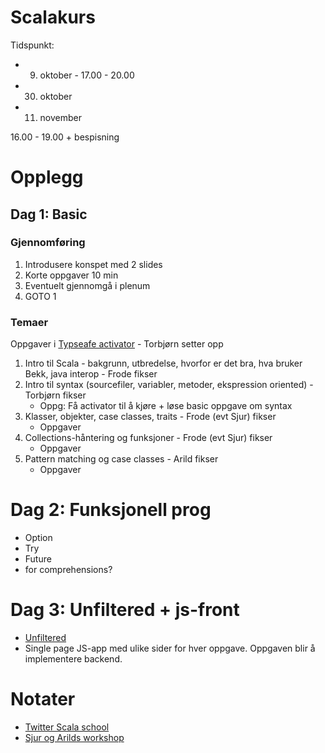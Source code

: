 Scalakurs
=========

Tidspunkt:
* 9.  oktober - 17.00 - 20.00
* 30. oktober
* 11. november

16.00 - 19.00 + bespisning

Opplegg
=======
  
## Dag 1: Basic

### Gjennomføring
1. Introdusere konspet med 2 slides
2. Korte oppgaver 10 min
3. Eventuelt gjennomgå i plenum
4. GOTO 1

### Temaer
Oppgaver i [Typseafe activator](http://typesafe.com/platform/getstarted) - Torbjørn setter opp

1. Intro til Scala - bakgrunn, utbredelse, hvorfor er det bra, hva bruker Bekk, java interop - Frode fikser
2. Intro til syntax (sourcefiler, variabler, metoder, ekspression oriented) - Torbjørn fikser
   * Oppg: Få activator til å kjøre + løse basic oppgave om syntax
4. Klasser, objekter, case classes, traits - Frode (evt Sjur) fikser
   * Oppgaver
5. Collections-håntering og funksjoner - Frode (evt Sjur) fikser
   * Oppgaver
6. Pattern matching og case classes - Arild fikser
   * Oppgaver

# Dag 2: Funksjonell prog
* Option
* Try
* Future
* for comprehensions?

# Dag 3: Unfiltered + js-front
* [Unfiltered](http://unfiltered.databinder.net/Unfiltered.html)
* Single page JS-app med ulike sider for hver oppgave. Oppgaven blir å implementere backend.

Notater
=======
* [Twitter Scala school](http://twitter.github.io/scala_school/)
* [Sjur og Arilds workshop](https://github.com/arild/scala-workshop)
